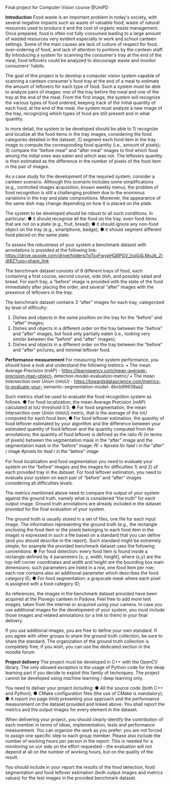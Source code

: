 Final project for Computer Vision course @UniPD

**Introduction**
Food waste is an important problem in today's society, with several negative impacts such as waste of valuable food, waste of natural resources used to produce it and the cost of organic waste management. Once prepared, food is often not fully consumed leading to a large amount of wasted resources very evident especially in work and school canteen settings. Some of the main causes are lack of culture of respect for food, over-ordering of food, and lack of attention to portions by the canteen staff. By introducing a system for scanning the consumer's tray at the end of the meal, food leftovers could be analyzed to discourage waste and monitor consumers' habits.

The goal of this project is to develop a computer vision system capable of scanning a canteen consumer's food tray at the end of a meal to estimate the amount of leftovers for each type of food. Such a system must be able to analyze pairs of images: one of the tray before the meal and one of the tray at the end of the meal. From the first image, the system will recognize the various types of food ordered, keeping track of the initial quantity of each food; at the end of the meal, the system must analyze a new image of the tray, recognizing which types of food are still present and in what quantity.

In more detail, the system to be developed should be able to 1) recognize and localize all the food items in the tray images, considering the food categories detailed in the dataset; 2) segment each food item in the tray image to compute the corresponding food quantity (i.e., amount of pixels); 3) compare the “before meal” and “after meal” images to find which food among the initial ones was eaten and which was not. The leftovers quantity is then estimated as the difference in the number of pixels of the food item in the pair of images.

As a case study for the development of the required system, consider a canteen scenario. Although this scenario includes some simplifications (e.g., controlled images acquisition, known weekly menu), the problem of food recognition is still a challenging problem due to the enormous variations in the tray and plate compositions. Moreover, the appearance of the same dish may change depending on how it is placed on the plate.

The system to be developed should be robust to all such conditions. In particular:
  ● it should recognize all the food on the tray, even food items that are not on a plate (e.g., fruit, bread);
  ● it should ignore any non-food object on the tray (e.g., smartphone, badge);
  ● it should segment different food placed on the same plate.

To assess the robustness of your system a benchmark dataset with annotations is provided at the following link:
https://drive.google.com/drive/folders/1oTsvFwypHQ6PGV_VujG4LMvJA_Zrdt8Z?usp=share_link

The benchmark dataset consists of 8 different trays of food, each containing a first course, second course, side dish, and possibly salad and bread. For each tray, a “before” image is provided with the state of the food immediately after placing the order, and several “after” images with the presence of leftovers in the tray.

The benchmark dataset contains 3 “after” images for each tray, categorized by level of difficulty:
  1) Dishes and objects in the same position on the tray for the “before” and “after” images;
  2) Dishes and objects in a different order on the tray between the "before" and "after" images, but food
     only partially eaten (i.e., looking very similar between the "before" and "after" images);
  3) Dishes and objects in a different order on the tray between the "before" and "after" pictures, and
     minimal leftover food.

**Performance measurement**
For measuring the system performance, you should have a look and understand the following metrics:
  • The mean Average Precision (mAP) - https://learnopencv.com/mean-average-precision-map-object- detection-model-evaluation-metric/
  • The mean Intersection over Union (mIoU) - https://towardsdatascience.com/metrics-to-evaluate-your- semantic-segmentation-model-     6bcb99639aa2
 
Such metrics shall be used to evaluate the food recognition system as follows:
  ● For food localization, the mean Average Precision (mAP) calculated at IoU threshold 0.5;
  ● For food segmentation, the mean Intersection over Union (mIoU) metric, that is the average of the IoU computed for each food item;
  ● For food leftover estimation, the quantity of food leftover estimated by your algorithm and the difference between your estimated       quantity of food leftover and the quantity computed from the annotations; the quantity of food leftover is defined as the ratio 𝑅𝑖       (in terms of pixels) between the segmentation mask in the “after” image and the segmentation mask in the “before” image:
                    𝑅𝑖 = #𝑝𝑖𝑥𝑒𝑙𝑠 𝑓𝑜𝑟 𝑓𝑜𝑜𝑑 𝑖 𝑖𝑛 𝑡h𝑒 "𝑎𝑓𝑡𝑒𝑟" / 𝑖𝑚𝑎𝑔𝑒 #𝑝𝑖𝑥𝑒𝑙𝑠 𝑓𝑜𝑟 𝑓𝑜𝑜𝑑 𝑖 𝑖𝑛 𝑡h𝑒 "𝑏𝑒𝑓𝑜𝑟𝑒" 𝑖𝑚𝑎𝑔𝑒
                    
For food localization and food segmentation you need to evaluate your system on the “before” images and the images for difficulties 1) and 2) of each provided tray in the dataset. For food leftover estimation, you need to evaluate your system on each pair of “before” and “after” images considering all difficulties levels.

The metrics mentioned above need to compare the output of your system against the ground truth, namely what is considered “the truth” for each output image. Ground truth annotations are already included in the dataset provided for the final evaluation of your system.

The ground truth is usually stored in a set of files, one file for each input image. The information representing the ground truth (e.g., the rectangle enclosing the food item or the pixels belonging to each food item in the image) is expressed in such a file based on a standard that you can define (and you should describe in the report). Such standard might be extremely simple, for example the provided benchmark dataset uses the following conventions:
  ● For food detection: every food item is found inside a rectangle defined by 4 parameters [x, y, width, height], where (x,y) are the       top-left corner coordinates and width and height are the bounding box main dimensions; such parameters are listed in a row, one food    item per row; each row contains also an additional parameter which describes the food category ID;
  ● For food segmentation: a grayscale mask where each pixel is assigned with a food category ID;
  
As references, the images in the benchmark dataset provided have been acquired at the Piovego canteen in Padova. Feel free to add more test images, taken from the internet or acquired using your camera. In case you use additional images for the development of your system, you must include those images and related annotations (or a link to them) in your final delivery.

If you use additional images, you are free to define your own standard. If you agree with other groups to share the ground truth collection, be sure to share the standard. The organization of the ground truth collection is completely free; if you wish, you can use the dedicated section in the moodle forum.

**Project delivery**
The project must be developed in C++ with the OpenCV library. The only allowed exception is the usage of Python code for the deep learning part if you decide to exploit this family of techniques. The project cannot be developed using machine learning / deep learning only.

You need to deliver your project including:
  ● All the source code (both C++ and Python);
  ● CMake configuration files (the use of CMake is mandatory);
  ● A report (no page limit) presenting your approach and the performance measurement on the dataset provided and linked above. You         shall report the metrics and the output images for every element in the dataset.
  
When delivering your project, you should clearly identify the contribution of each member in terms of ideas, implementation, tests and performance measurement. You can organize the work as you prefer: you are not forced to assign one specific step to each group member. Please also include the number of working hours per person in the report. This is needed for a monitoring on our side on the effort requested – the evaluation will not depend at all on the number of working hours, but on the quality of the result.

You should include in your report the results of the food detection, food segmentation and food leftover estimation (both output images and metrics values) for the test images in the provided benchmark dataset.
